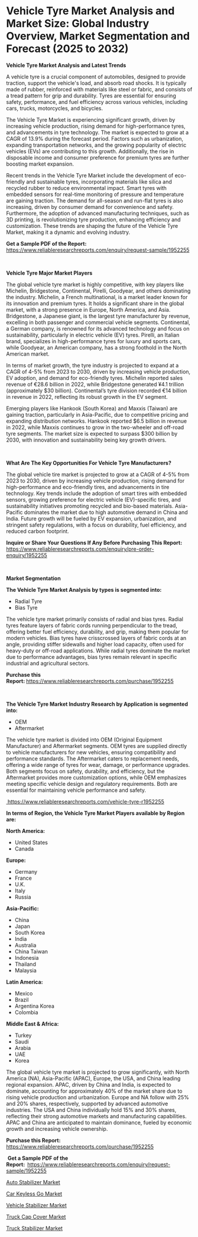 <p><h1>Vehicle Tyre Market Analysis and Market Size: Global Industry Overview, Market Segmentation and Forecast (2025 to 2032)</h1></p><p><strong>Vehicle Tyre Market Analysis and Latest Trends</strong></p>
<p><p>A vehicle tyre is a crucial component of automobiles, designed to provide traction, support the vehicle's load, and absorb road shocks. It is typically made of rubber, reinforced with materials like steel or fabric, and consists of a tread pattern for grip and durability. Tyres are essential for ensuring safety, performance, and fuel efficiency across various vehicles, including cars, trucks, motorcycles, and bicycles.</p><p>The Vehicle Tyre Market is experiencing significant growth, driven by increasing vehicle production, rising demand for high-performance tyres, and advancements in tyre technology. The market is expected to grow at a CAGR of 13.9% during the forecast period. Factors such as urbanization, expanding transportation networks, and the growing popularity of electric vehicles (EVs) are contributing to this growth. Additionally, the rise in disposable income and consumer preference for premium tyres are further boosting market expansion.</p><p>Recent trends in the Vehicle Tyre Market include the development of eco-friendly and sustainable tyres, incorporating materials like silica and recycled rubber to reduce environmental impact. Smart tyres with embedded sensors for real-time monitoring of pressure and temperature are gaining traction. The demand for all-season and run-flat tyres is also increasing, driven by consumer demand for convenience and safety. Furthermore, the adoption of advanced manufacturing techniques, such as 3D printing, is revolutionizing tyre production, enhancing efficiency and customization. These trends are shaping the future of the Vehicle Tyre Market, making it a dynamic and evolving industry.</p></p>
<p><strong>Get a Sample PDF of the Report:&nbsp;</strong> <a href="https://www.reliableresearchreports.com/enquiry/request-sample/1952255?utm_campaign=10&utm_medium=2&utm_source=Github&utm_content=ia&utm_term=21012025&utm_id=vehicle-tyre">https://www.reliableresearchreports.com/enquiry/request-sample/1952255</a></p>
<p>&nbsp;</p>
<p><strong>Vehicle Tyre Major Market Players</strong></p>
<p><p>The global vehicle tyre market is highly competitive, with key players like Michelin, Bridgestone, Continental, Pirelli, Goodyear, and others dominating the industry. Michelin, a French multinational, is a market leader known for its innovation and premium tyres. It holds a significant share in the global market, with a strong presence in Europe, North America, and Asia. Bridgestone, a Japanese giant, is the largest tyre manufacturer by revenue, excelling in both passenger and commercial vehicle segments. Continental, a German company, is renowned for its advanced technology and focus on sustainability, particularly in electric vehicle (EV) tyres. Pirelli, an Italian brand, specializes in high-performance tyres for luxury and sports cars, while Goodyear, an American company, has a strong foothold in the North American market.</p><p>In terms of market growth, the tyre industry is projected to expand at a CAGR of 4-5% from 2023 to 2030, driven by increasing vehicle production, EV adoption, and demand for eco-friendly tyres. Michelin reported sales revenue of €28.6 billion in 2022, while Bridgestone generated ¥4.1 trillion (approximately $30 billion). Continental’s tyre division recorded €14 billion in revenue in 2022, reflecting its robust growth in the EV segment.</p><p>Emerging players like Hankook (South Korea) and Maxxis (Taiwan) are gaining traction, particularly in Asia-Pacific, due to competitive pricing and expanding distribution networks. Hankook reported $6.5 billion in revenue in 2022, while Maxxis continues to grow in the two-wheeler and off-road tyre segments. The market size is expected to surpass $300 billion by 2030, with innovation and sustainability being key growth drivers.</p></p>
<p>&nbsp;</p>
<p><strong>What Are The Key Opportunities For Vehicle Tyre Manufacturers?</strong></p>
<p><p>The global vehicle tire market is projected to grow at a CAGR of 4-5% from 2023 to 2030, driven by increasing vehicle production, rising demand for high-performance and eco-friendly tires, and advancements in tire technology. Key trends include the adoption of smart tires with embedded sensors, growing preference for electric vehicle (EV)-specific tires, and sustainability initiatives promoting recycled and bio-based materials. Asia-Pacific dominates the market due to high automotive demand in China and India. Future growth will be fueled by EV expansion, urbanization, and stringent safety regulations, with a focus on durability, fuel efficiency, and reduced carbon footprint.</p></p>
<p><strong>Inquire or Share Your Questions If Any Before Purchasing This Report:</strong> <a href="https://www.reliableresearchreports.com/enquiry/pre-order-enquiry/1952255?utm_campaign=10&utm_medium=2&utm_source=Github&utm_content=ia&utm_term=21012025&utm_id=vehicle-tyre">https://www.reliableresearchreports.com/enquiry/pre-order-enquiry/1952255</a></p>
<p>&nbsp;</p>
<p><strong>Market Segmentation</strong></p>
<p><strong>The Vehicle Tyre Market Analysis by types is segmented into:</strong></p>
<p><ul><li>Radial Tyre</li><li>Bias Tyre</li></ul></p>
<p><p>The vehicle tyre market primarily consists of radial and bias tyres. Radial tyres feature layers of fabric cords running perpendicular to the tread, offering better fuel efficiency, durability, and grip, making them popular for modern vehicles. Bias tyres have crisscrossed layers of fabric cords at an angle, providing stiffer sidewalls and higher load capacity, often used for heavy-duty or off-road applications. While radial tyres dominate the market due to performance advantages, bias tyres remain relevant in specific industrial and agricultural sectors.</p></p>
<p><strong>Purchase this Report:&nbsp;</strong><a href="https://www.reliableresearchreports.com/purchase/1952255?utm_campaign=10&utm_medium=2&utm_source=Github&utm_content=ia&utm_term=21012025&utm_id=vehicle-tyre">https://www.reliableresearchreports.com/purchase/1952255</a></p>
<p>&nbsp;</p>
<p><strong>The Vehicle Tyre Market Industry Research by Application is segmented into:</strong></p>
<p><ul><li>OEM</li><li>Aftermarket</li></ul></p>
<p><p>The vehicle tyre market is divided into OEM (Original Equipment Manufacturer) and Aftermarket segments. OEM tyres are supplied directly to vehicle manufacturers for new vehicles, ensuring compatibility and performance standards. The Aftermarket caters to replacement needs, offering a wide range of tyres for wear, damage, or performance upgrades. Both segments focus on safety, durability, and efficiency, but the Aftermarket provides more customization options, while OEM emphasizes meeting specific vehicle design and regulatory requirements. Both are essential for maintaining vehicle performance and safety.</p></p>
<p><a href="https://www.reliableresearchreports.com/vehicle-tyre-r1952255?utm_campaign=10&utm_medium=2&utm_source=Github&utm_content=ia&utm_term=21012025&utm_id=vehicle-tyre">&nbsp;https://www.reliableresearchreports.com/vehicle-tyre-r1952255</a></p>
<p><strong>In terms of Region, the Vehicle Tyre Market Players available by Region are:</strong></p>
<p>
    <p> <strong> North America: </strong>
        <ul>
            <li>United States</li>
            <li>Canada</li>
        </ul>
        </p> 
    <p> <strong> Europe: </strong>
        <ul>
            <li>Germany</li>
            <li>France</li>
            <li>U.K.</li>
            <li>Italy</li>
            <li>Russia</li>
        </ul>
        </p> 
    <p> <strong> Asia-Pacific: </strong>
        <ul>
            <li>China</li>
            <li>Japan</li>
            <li>South Korea</li>
            <li>India</li>
            <li>Australia</li>
            <li>China Taiwan</li>
            <li>Indonesia</li>
            <li>Thailand</li>
            <li>Malaysia</li>
        </ul>
        </p> 
    <p> <strong> Latin America: </strong>
        <ul>
            <li>Mexico</li>
            <li>Brazil</li>
            <li>Argentina Korea</li>
            <li>Colombia</li>
        </ul>
        </p> 
    <p> <strong> Middle East & Africa: </strong>
        <ul>
            <li>Turkey</li>
            <li>Saudi</li>
            <li>Arabia</li>
            <li>UAE</li>
            <li>Korea</li>
        </ul>
    </p>
    </p>
<p><p>The global vehicle tyre market is projected to grow significantly, with North America (NA), Asia-Pacific (APAC), Europe, the USA, and China leading regional expansion. APAC, driven by China and India, is expected to dominate, accounting for approximately 40% of the market share due to rising vehicle production and urbanization. Europe and NA follow with 25% and 20% shares, respectively, supported by advanced automotive industries. The USA and China individually hold 15% and 30% shares, reflecting their strong automotive markets and manufacturing capabilities. APAC and China are anticipated to maintain dominance, fueled by economic growth and increasing vehicle ownership.</p></p>
<p><strong>Purchase this Report: </strong><a href="https://www.reliableresearchreports.com/purchase/1952255?utm_campaign=10&utm_medium=2&utm_source=Github&utm_content=ia&utm_term=21012025&utm_id=vehicle-tyre">https://www.reliableresearchreports.com/purchase/1952255</a></p>
<p>&nbsp;<strong>Get a Sample PDF of the Report:&nbsp;&nbsp;</strong><a href="https://www.reliableresearchreports.com/enquiry/request-sample/1952255?utm_campaign=10&utm_medium=2&utm_source=Github&utm_content=ia&utm_term=21012025&utm_id=vehicle-tyre">https://www.reliableresearchreports.com/enquiry/request-sample/1952255</a></p>
<p><strong></strong></p>
<p><p><a href="https://github.com/JubayerMia832/Market-Research-Report-List-1/blob/main/auto-stabilizer-market.md?utm_campaign=10&utm_medium=2&utm_source=Github&utm_content=ia&utm_term=21012025&utm_id=vehicle-tyre">Auto Stabilizer Market</a></p><p><a href="https://github.com/mahnoor2003/Market-Research-Report-List-6/blob/main/car-keyless-go-market.md?utm_campaign=10&utm_medium=2&utm_source=Github&utm_content=ia&utm_term=21012025&utm_id=vehicle-tyre">Car Keyless Go Market</a></p><p><a href="https://github.com/millionkaryn68/Market-Research-Report-List-1/blob/main/vehicle-stabilizer-market.md?utm_campaign=10&utm_medium=2&utm_source=Github&utm_content=ia&utm_term=21012025&utm_id=vehicle-tyre">Vehicle Stabilizer Market</a></p><p><a href="https://github.com/ygfu6u/Market-Research-Report-List-1/blob/main/truck-cap-cover-market.md?utm_campaign=10&utm_medium=2&utm_source=Github&utm_content=ia&utm_term=21012025&utm_id=vehicle-tyre">Truck Cap Cover Market</a></p><p><a href="https://github.com/leopardmicheal7019/Market-Research-Report-List-1/blob/main/truck-stabilizer-market.md?utm_campaign=10&utm_medium=2&utm_source=Github&utm_content=ia&utm_term=21012025&utm_id=vehicle-tyre">Truck Stabilizer Market</a></p></p>